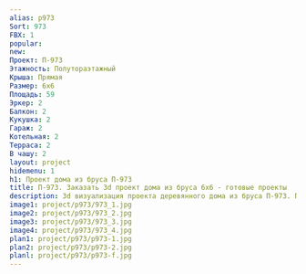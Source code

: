 ```yaml
---
alias: p973
Sort: 973
FBX: 1
popular: 
new: 
Проект: П-973
Этажность: Полутораэтажный
Крыша: Прямая
Размер: 6х6
Площадь: 59
Эркер: 2
Балкон: 2
Кукушка: 2
Гараж: 2
Котельная: 2
Терраса: 2
В чашу: 2
layout: project
hidemenu: 1
h1: Проект дома из бруса П-973
title: П-973. Заказать 3d проект дома из бруса 6х6 - готовые проекты
description: 3d визуализация проекта деревянного дома из бруса П-973. Площадь 59 м2, размер 6х6. Вы можете внести любые изменения в проект.
image1: project/p973/973_1.jpg
image2: project/p973/973_2.jpg
image3: project/p973/973_3.jpg
image4: project/p973/973_4.jpg
plan1: project/p973/p973-1.jpg
plan2: project/p973/p973-2.jpg
planl: project/p973/p973-f.jpg
---
```

